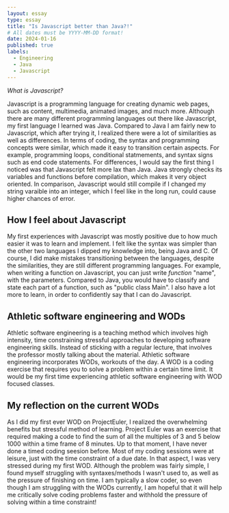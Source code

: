 ```yaml
---
layout: essay
type: essay
title: "Is Javascript better than Java?!"
# All dates must be YYYY-MM-DD format!
date: 2024-01-16
published: true
labels:
  - Engineering
  - Java
  - Javascript
---
```


*What is Javascript?*

  Javascript is a programming language for creating dynamic web pages, such as content, multimedia, animated images, and much more. Although there are many different programming languages out there like Javascript, my first language I learned was Java. Compared to Java I am fairly new to Javascript, which after trying it, I realized there were a lot of similarities as well as differences. In terms of coding, the syntax and programming concepts were similar, which made it easy to transition certain aspects. For example, programming loops, conditional statmements, and syntax signs such as end code statements.
For differences, I would say the first thing I noticed was that Javascript felt more lax than Java. Java strongly checks its variables and functions before compilation, which makes it very object oriented. In comparison, Javascript would still compile if I changed my string varaible into an integer, which I feel like in the long run, could cause higher chances of error.

## How I feel about Javascript

  My first experiences with Javascript was mostly positive due to how much easier it was to learn and implement. I felt like the syntax was simpler than the other two languages I dipped my knowledge into, being Java and C. Of course, I did make mistakes transitioning between the languages, despite the similarities, they are still different programming languages. For example, when writing a function on Javascript, you can just write *function* "name", with the parameters. Compared to Java, you would have to classify and state each part of a function, such as "public class Main". I also have a lot more to learn, in order to confidently say that I can do Javascript.

## Athletic software engineering and WODs

  Athletic software engineering is a teaching method which involves high intensity, time constraining stressful approaches to developing software engineering skills. Instead of sticking with a regular lecture, that involves the professor mostly talking about the material. Athletic software engineering incorporates WODs, workouts of the day. A WOD is a coding exercise that requires you to solve a problem within a certain time limit. It would be my first time experiencing athletic software engineering with WOD focused classes.

## My reflection on the current WODs

  As I did my first ever WOD on ProjectEuler, I realized the overwhelming benefits but stressful method of learning. Project Euler was an exercise that required making a code to find the sum of all the multiples of 3 and 5 below 1000 within a time frame of 8 minutes. Up to that moment, I have never done a timed coding seesion before. Most of my coding sessions were at leisure, just with the time constraint of a due date. In that aspect, I was very stressed during my first WOD. Although the problem was fairly simple, I found myself struggling with syntaxes/methods I wasn't used to, as well as the pressure of finishing on time. I am typically a slow coder, so even though I am struggling with the WODs currently, I am hopeful that it will help me critically solve coding problems faster and withhold the pressure of solving within a time constraint!
